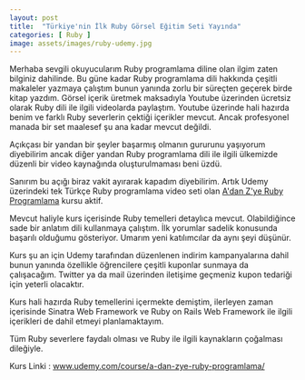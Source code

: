 ```yaml
---
layout: post
title:  "Türkiye'nin İlk Ruby Görsel Eğitim Seti Yayında"
categories: [ Ruby ]
image: assets/images/ruby-udemy.jpg
---
```

Merhaba sevgili okuyucularım Ruby programlama diline olan ilgim zaten bilginiz dahilinde. Bu güne kadar Ruby programlama dili hakkında çeşitli makaleler yazmaya çalıştım bunun yanında zorlu bir süreçten geçerek birde kitap yazdım. Görsel içerik üretmek maksadıyla Youtube üzerinden ücretsiz olarak Ruby dili ile ilgili videolarda paylaştım. Youtube üzerinde hali hazırda benim ve farklı Ruby severlerin çektiği içerikler mevcut. Ancak profesyonel manada bir set maalesef şu ana kadar mevcut değildi.

Açıkçası bir yandan bir şeyler başarmış olmanın gururunu yaşıyorum diyebilirim ancak diğer yandan Ruby programlama dili ile ilgili ülkemizde düzenli bir video kaynağında oluşturulmaması beni üzdü.

Sanırım bu açığı biraz vakit ayırarak kapadım diyebilirim. Artık Udemy üzerindeki tek Türkçe Ruby programlama video seti olan [A'dan Z'ye Ruby Programlama](https://www.udemy.com/course/a-dan-zye-ruby-programlama/) kursu aktif.

Mevcut haliyle kurs içerisinde Ruby temelleri detaylıca mevcut. Olabildiğince sade bir anlatım dili kullanmaya çalıştım. İlk yorumlar sadelik konusunda başarılı olduğumu gösteriyor. Umarım yeni katılımcılar da aynı şeyi düşünür.

Kurs şu an için Udemy tarafından düzenlenen indirim kampanyalarına dahil bunun yanında özellikle öğrencilere çeşitli kuponlar sunmaya da çalışacağım. Twitter ya da mail üzerinden iletişime geçmeniz kupon tedariği için yeterli olacaktır.

Kurs hali hazırda Ruby temellerini içermekte demiştim, ilerleyen zaman içerisinde Sinatra Web Framework ve Ruby on Rails Web Framework ile ilgili içerikleri de dahil etmeyi planlamaktayım.

Tüm Ruby severlere faydalı olması ve Ruby ile ilgili kaynakların çoğalması dileğiyle.

Kurs Linki : www.udemy.com/course/a-dan-zye-ruby-programlama/
